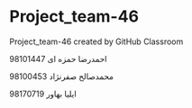 # Project_team-46
Project_team-46 created by GitHub Classroom

احمدرضا حمزه ای 98101447

98100453 محمدصالح صفرنژاد

98170719 ایلیا بهاور
